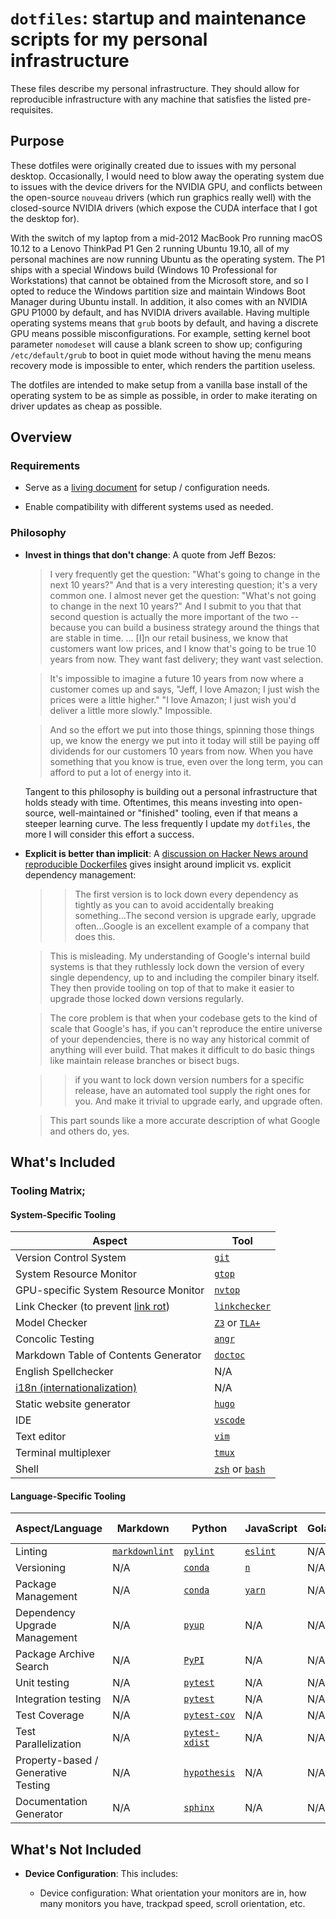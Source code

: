# `dotfiles`: startup and maintenance scripts for my personal infrastructure

These files describe my personal infrastructure. They should allow for
reproducible infrastructure with any machine that satisfies the listed
pre-requisites.

## Purpose

These dotfiles were originally created due to issues with my personal desktop.
Occasionally, I would need to blow away the operating system due to issues with
the device drivers for the NVIDIA GPU, and conflicts between the open-source
`nouveau` drivers (which run graphics really well) with the closed-source NVIDIA
drivers (which expose the CUDA interface that I got the desktop for).

With the switch of my laptop from a mid-2012 MacBook Pro running macOS 10.12 to
a Lenovo ThinkPad P1 Gen 2 running Ubuntu 19.10, all of my personal machines are
now running Ubuntu as the operating system. The P1 ships with a special Windows
build (Windows 10 Professional for Workstations) that cannot be obtained from
the Microsoft store, and so I opted to reduce the Windows partition size and
maintain Windows Boot Manager during Ubuntu install. In addition, it also comes
with an NVIDIA GPU P1000 by default, and has NVIDIA drivers available. Having
multiple operating systems means that `grub` boots by default, and having a
discrete GPU means possible misconfigurations. For example, setting kernel boot
parameter `nomodeset` will cause a blank screen to show up; configuring
`/etc/default/grub` to boot in quiet mode without having the menu means recovery
mode is impossible to enter, which renders the partition useless.

The dotfiles are intended to make setup from a vanilla base install of the
operating system to be as simple as possible, in order to make iterating on
driver updates as cheap as possible.

## Overview

### Requirements

-   Serve as a [living document](https://en.wikipedia.org/wiki/Living_document)
    for setup / configuration needs.

-   Enable compatibility with different systems used as needed.

### Philosophy

-   **Invest in things that don't change**: A quote from Jeff Bezos:

    > I very frequently get the question: "What's going to change in the next 10
    > years?" And that is a very interesting question; it's a very common one. I
    > almost never get the question: "What's not going to change in the next 10
    > years?" And I submit to you that that second question is actually the more
    > important of the two -- because you can build a business strategy around
    > the things that are stable in time. ... [I]n our retail business, we know
    > that customers want low prices, and I know that's going to be true 10
    > years from now. They want fast delivery; they want vast selection.

    > It's impossible to imagine a future 10 years from now where a customer
    > comes up and says, "Jeff, I love Amazon; I just wish the prices were a
    > little higher." "I love Amazon; I just wish you'd deliver a little more
    > slowly." Impossible.

    > And so the effort we put into those things, spinning those things up, we
    > know the energy we put into it today will still be paying off dividends
    > for our customers 10 years from now. When you have something that you know
    > is true, even over the long term, you can afford to put a lot of energy
    > into it.

    Tangent to this philosophy is building out a personal infrastructure that
    holds steady with time. Oftentimes, this means investing into open-source,
    well-maintained or "finished" tooling, even if that means a steeper learning
    curve. The less frequently I update my `dotfiles`, the more I will consider
    this effort a success.

-   **Explicit is better than implicit**: A [discussion on Hacker News around
    reproducible Dockerfiles](https://news.ycombinator.com/item?id=20031730)
    gives insight around implicit vs. explicit dependency management:

    > > The first version is to lock down every dependency as tightly as you can
    > to avoid accidentally breaking something...The second version is upgrade
    > early, upgrade often...Google is an excellent example of a company that
    > does this.

    > This is misleading. My understanding of Google's internal build systems is
    > that they ruthlessly lock down the version of every single dependency, up
    > to and including the compiler binary itself. They then provide tooling on
    > top of that to make it easier to upgrade those locked down versions
    > regularly.

    > The core problem is that when your codebase gets to the kind of scale that
    > Google's has, if you can't reproduce the entire universe of your
    > dependencies, there is no way any historical commit of anything will ever
    > build. That makes it difficult to do basic things like maintain release
    > branches or bisect bugs.

    > > if you want to lock down version numbers for a specific release, have an
    > automated tool supply the right ones for you. And make it trivial to
    > upgrade early, and upgrade often.

    > This part sounds like a more accurate description of what Google and
    > others do, yes.

## What's Included

### Tooling Matrix;

#### System-Specific Tooling

Aspect | Tool
--- | ---
Version Control System | [`git`](https://github.com/git/git)
System Resource Monitor | [`gtop`](https://github.com/aksakalli/gtop)
GPU-specific System Resource Monitor | [`nvtop`](https://github.com/Syllo/nvtop)
Link Checker (to prevent [link rot](https://en.wikipedia.org/wiki/Link_rot)) | [`linkchecker`](https://github.com/filiph/linkcheck)
Model Checker | [`Z3`](https://github.com/Z3Prover/z3) or [`TLA+`](https://github.com/tlaplus/tlaplus)
Concolic Testing | [`angr`](https://github.com/angr/angr)
Markdown Table of Contents Generator | [`doctoc`](https://github.com/thlorenz/doctoc)
English Spellchecker | N/A
[i18n (internationalization)](https://en.wikipedia.org/wiki/Internationalization_and_localization) | N/A
Static website generator | [`hugo`](https://github.com/gohugoio/hugo)
IDE | [`vscode`](https://github.com/Microsoft/vscode)
Text editor | [`vim`](https://github.com/vim/vim)
Terminal multiplexer | [`tmux`](https://github.com/tmux/tmux)
Shell | [`zsh`](https://github.com/zsh-users/zsh) or [`bash`](https://www.gnu.org/software/bash/)


#### Language-Specific Tooling

Aspect/Language | Markdown | Python | JavaScript | Golang | Haskell | Ruby | Shell (bash)
---|---|---|---|---|---|---|---
Linting | [`markdownlint`](https://github.com/DavidAnson/markdownlint) | [`pylint`](https://github.com/PyCQA/pylint) | [`eslint`](https://github.com/eslint/eslint) | N/A | N/A | N/A | [`shellcheck`](https://github.com/koalaman/shellcheck)
Versioning | N/A | [`conda`](https://github.com/conda/conda) | [`n`](https://github.com/tj/n) | N/A | N/A | N/A | N/A
Package Management | N/A | [`conda`](https://github.com/conda/conda) | [`yarn`](https://github.com/yarnpkg/yarn) | N/A | N/A | N/A | N/A
Dependency Upgrade Management | N/A | [`pyup`](https://github.com/pyupio/pyup) | N/A | N/A | N/A | N/A | N/A
Package Archive Search | N/A | [`PyPI`](https://pypi.org/) | N/A | N/A | [`Hoogle`](https://hoogle.haskell.org/) | N/A | N/A
Unit testing | N/A | [`pytest`](https://github.com/pytest-dev/pytest) | N/A | N/A | [`hspec`](https://hackage.haskell.org/package/hspec) | N/A | N/A
Integration testing | N/A | [`pytest`](https://github.com/pytest-dev/pytest) | N/A | N/A | N/A | N/A | N/A
Test Coverage | N/A | [`pytest-cov`](https://github.com/pytest-dev/pytest-cov) | N/A | N/A | N/A | N/A | N/A
Test Parallelization | N/A | [`pytest-xdist`](https://github.com/pytest-dev/pytest-xdist) | N/A | N/A | N/A | N/A | N/A
Property-based / Generative Testing | N/A | [`hypothesis`](https://github.com/HypothesisWorks/hypothesis) | N/A | N/A | [`quickcheck`](https://hackage.haskell.org/package/QuickCheck) | N/A | N/A
Documentation Generator | N/A | [`sphinx`](https://github.com/sphinx-doc/sphinx/) | N/A | N/A | N/A | N/A | N/A

## What's Not Included

-   **Device Configuration**: This includes:

    -   Device configuration: What orientation your monitors are in, how many
        monitors you have, trackpad speed, scroll orientation, etc.
